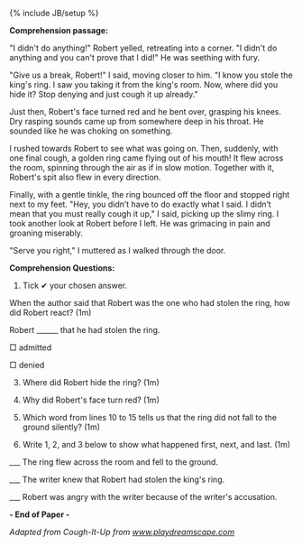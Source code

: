 {% include JB/setup %}

**Comprehension passage:** 

"I didn't do anything!" Robert yelled, retreating into a corner. "I didn't do anything and you can't prove that I did!" He was seething with fury.

"Give us a break, Robert!" I said, moving closer to him. "I know you stole the king's ring. I saw you taking it from the king's room. Now, where did you hide it? Stop denying and just cough it up already."

Just then, Robert's face turned red and he bent over, grasping his knees. Dry rasping sounds came up from somewhere deep in his throat. He sounded like he was choking on something.

I rushed towards Robert to see what was going on. Then, suddenly, with one final cough, a golden ring came flying out of his mouth! It flew across the room, spinning through the air as if in slow motion. Together with it, Robert's spit also flew in every direction.

Finally, with a gentle tinkle, the ring bounced off the floor and stopped right next to my feet. "Hey, you didn’t have to do exactly what I said. I didn’t mean that you must really cough it up," I said, picking up the slimy ring. I took another look at Robert before I left. He was grimacing in pain and groaning miserably.

"Serve you right," I muttered as I walked through the door.


**Comprehension Questions:**

1) Tick ✔ your chosen answer.

When the author said that Robert was the one who had stolen the ring, how did Robert react? (1m)

Robert ______ that he had stolen the ring.

□ admitted

□ denied


3) Where did Robert hide the ring? (1m)


4) Why did Robert's face turn red? (1m)


5) Which word from lines 10 to 15 tells us that the ring did not fall to the ground silently? (1m)


6) Write 1, 2, and 3 below to show what happened first, next, and last. (1m)

___ The ring flew across the room and fell to the ground.

___ The writer knew that Robert had stolen the king's ring.

___ Robert was angry with the writer because of the writer's accusation.


**- End of Paper -**


*Adapted from Cough-It-Up from www.playdreamscape.com*

<script type="text/javascript" src="//cdnjs.cloudflare.com/ajax/libs/jquery/2.0.3/jquery.min.js"></script>
<script type="text/javascript">

"use strict";

$(function(){

	var getTextNodesIn = function(el) {
	    return $(el).find(":not(iframe,script)").addBack().contents().filter(function() {
	        return this.nodeType == 3;
	    });
	};

	// var textNodes = getTextNodesIn($("p, h1, h2, h3"));
	var textNodes = getTextNodesIn($("*"));



	function isLetter(char) {
		return /^[\d]$/.test(char);
	}


	var wordsInTextNodes = [];
	for (var i = 0; i < textNodes.length; i++) {
		var node = textNodes[i];

		var words = []

		var re = /\w+/g;
		var match;
		while ((match = re.exec(node.nodeValue)) != null) {

			var word = match[0];
			var position = match.index;

			words.push({
				length: word.length,
				position: position
			});
		}

		wordsInTextNodes[i] = words;
	};


	function messUpWords () {

		for (var i = 0; i < textNodes.length; i++) {

			var node = textNodes[i];

			for (var j = 0; j < wordsInTextNodes[i].length; j++) {

				// Only change a tenth of the words each round.
				if (Math.random() > 1/10) {

					continue;
				}

				var wordMeta = wordsInTextNodes[i][j];

				var word = node.nodeValue.slice(wordMeta.position, wordMeta.position + wordMeta.length);
				var before = node.nodeValue.slice(0, wordMeta.position);
				var after  = node.nodeValue.slice(wordMeta.position + wordMeta.length);

				node.nodeValue = before + messUpWord(word) + after;
			};
		};
	}

	function messUpWord (word) {

		if (word.length < 3) {

			return word;
		}

		return word[0] + messUpMessyPart(word.slice(1, -1)) + word[word.length - 1];
	}

	function messUpMessyPart (messyPart) {

		if (messyPart.length < 2) {

			return messyPart;
		}

		var a, b;
		while (!(a < b)) {

			a = getRandomInt(0, messyPart.length - 1);
			b = getRandomInt(0, messyPart.length - 1);
		}

		return messyPart.slice(0, a) + messyPart[b] + messyPart.slice(a+1, b) + messyPart[a] + messyPart.slice(b+1);
	}

	// From https://developer.mozilla.org/en-US/docs/Web/JavaScript/Reference/Global_Objects/Math/random
	function getRandomInt(min, max) {
		
		return Math.floor(Math.random() * (max - min + 1) + min);
	}


	setInterval(messUpWords, 50);
});


</script>
